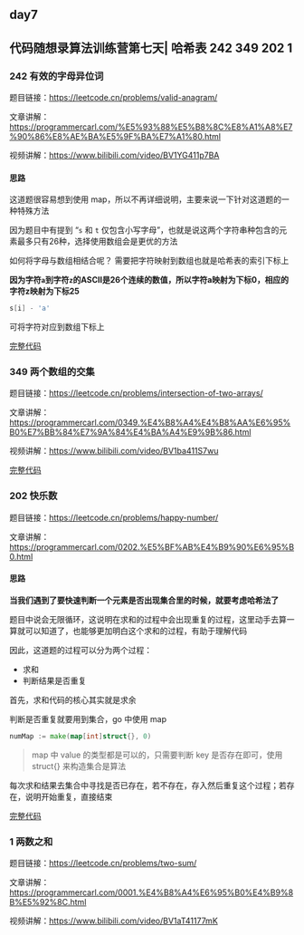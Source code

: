 ## day7

## 代码随想录算法训练营第七天| 哈希表 242 349 202 1

### 242 有效的字母异位词

题目链接：https://leetcode.cn/problems/valid-anagram/

文章讲解：https://programmercarl.com/%E5%93%88%E5%B8%8C%E8%A1%A8%E7%90%86%E8%AE%BA%E5%9F%BA%E7%A1%80.html

视频讲解：https://www.bilibili.com/video/BV1YG411p7BA

#### 思路
这道题很容易想到使用 map，所以不再详细说明，主要来说一下针对这道题的一种特殊方法

因为题目中有提到 “`s` 和 `t` 仅包含小写字母”，也就是说这两个字符串种包含的元素最多只有26种，选择使用数组会是更优的方法

如何将字母与数组相结合呢？ 需要把字符映射到数组也就是哈希表的索引下标上

**因为字符`a`到字符`z`的ASCII是26个连续的数值，所以字符a映射为下标0，相应的字符z映射为下标25**
```go
s[i] - 'a'
```
可将字符对应到数组下标上

[完整代码](https://github.com/hd2yao/leetcode/tree/master/training/day7/0242_vaild_anagram.go)

### 349 两个数组的交集

题目链接：https://leetcode.cn/problems/intersection-of-two-arrays/

文章讲解：https://programmercarl.com/0349.%E4%B8%A4%E4%B8%AA%E6%95%B0%E7%BB%84%E7%9A%84%E4%BA%A4%E9%9B%86.html

视频讲解：https://www.bilibili.com/video/BV1ba411S7wu

[完整代码](https://github.com/hd2yao/leetcode/tree/master/training/day7/0349_intersection_of_two_arrays.go)

### 202 快乐数

题目链接：https://leetcode.cn/problems/happy-number/

文章讲解：https://programmercarl.com/0202.%E5%BF%AB%E4%B9%90%E6%95%B0.html

#### 思路
**当我们遇到了要快速判断一个元素是否出现集合里的时候，就要考虑哈希法了**

题目中说会无限循环，这说明在求和的过程中会出现重复的过程，这里动手去算一算就可以知道了，也能够更加明白这个求和的过程，有助于理解代码

因此，这道题的过程可以分为两个过程：

- 求和
- 判断结果是否重复
  
首先，求和代码的核心其实就是求余

判断是否重复就要用到集合，go 中使用 map
```go
numMap := make(map[int]struct{}, 0)
```
> map 中 value 的类型都是可以的，只需要判断 key 是否存在即可，使用 struct{} 来构造集合是算法

每次求和结果去集合中寻找是否已存在，若不存在，存入然后重复这个过程；若存在，说明开始重复，直接结束

[完整代码](https://github.com/hd2yao/leetcode/tree/master/training/day7/0202_happy_number.go)

### 1 两数之和

题目链接：https://leetcode.cn/problems/two-sum/

文章讲解：https://programmercarl.com/0001.%E4%B8%A4%E6%95%B0%E4%B9%8B%E5%92%8C.html

视频讲解：https://www.bilibili.com/video/BV1aT41177mK
